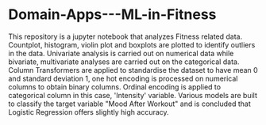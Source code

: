 # Domain-Apps---ML-in-Fitness
This repository is a jupyter notebook that analyzes Fitness related data. Countplot, histogram, violin plot and boxplots are plotted to identify outliers in the data. Univariate analysis is carried out on numerical data while bivariate, multivariate analyses are carried out on the categorical data. Column Transformers are applied to standardise the dataset to have mean 0 and standard deviation 1, one hot encoding is processed on numerical columns to obtain binary columns. Ordinal encoding is applied to categorical column in this case, 'Intensity' variable. Various models are built to classify the target variable "Mood After Workout" and is concluded that Logistic Regression offers slightly high accuracy.

